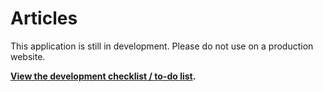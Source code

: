 # Articles

This application is still in development. Please do not use on a production website.

**[View the development checklist / to-do list](https://docs.google.com/spreadsheets/d/1AlwPc6QI0RuftQcMyP6yNQ4Yc_4Ezu64EMvBbJMdCmE/).**
